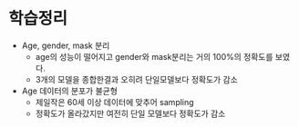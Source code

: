 # 학습정리

- Age, gender, mask 분리
  - age의 성능이 떨어지고 gender와 mask분리는 거의 100%의 정확도를 보였다.
  - 3개의 모델을 종합한결과 오히려 단일모델보다 정확도가 감소
- Age 데이터의 분포가 불균형
  - 제일작은 60세 이상 데이터에 맞추어 sampling
  - 정확도가 올라갔지만 여전히 단일 모델보다 정확도가 감소

